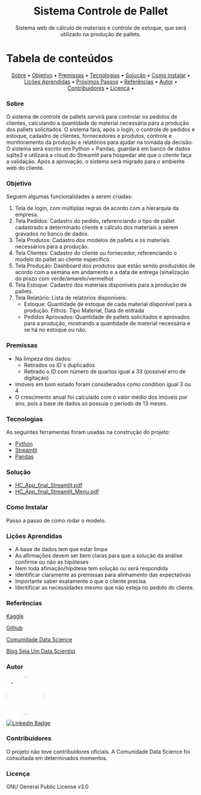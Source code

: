 <h1 align="center">Sistema Controle de Pallet</h1>

<p align="center">Sistema web de cálculo de materiais e controle de estoque, que será utilizado na produção de pallets.</p>



Tabela de conteúdos
=================
<p align="center">
 <a href="#sobre">Sobre</a> •
 <a href="#objetivo">Objetivo</a> •
 <a href="#premissas">Premissas</a> •
 <a href="#tecnologias">Tecnologias</a> • 
 <a href="#solução">Solução</a> • 
 <a href="#utilizacao">Como instalar</a> • 
 <a href="#Lições_Aprendidas">Lições Aprendidas</a> • 
 <a href="#proximos_passos">Próximos Passos</a> • 
 <a href="#referências">Referências</a> • 
 <a href="#autor">Autor</a> • 
 <a href="#contribuidores">Contribuidores</a>  • 
 <a href="#licenc-a">Licença</a> • 
</p>

### Sobre

O sistema de controle de pallets servirá para controlar os pedidos de clientes, calculando a quantidade de material necessária para a produção dos pallets solicitados. O sistema fará, após o login, o controle de pedidos e estoque, cadastro de clientes, fornecedores e produtos, controle e monitoramento da produção e relatórios para ajudar na tomada da decisão. O sistema será escrito em Python + Pandas, guardará em banco de dados sqlite3 e utilizará a cloud do Streamlit para hospedar até que o cliente faça a validação. Após a aprovação, o sistema será migrado para o ambiente web do cliente. 


### Objetivo
Seguem algumas funcionalidades a serem criadas:

 1. Tela de login, com múltiplas regras de acordo com a hierarquia da empresa.
 2. Tela Pedidos: Cadastro do pedido, referenciando o tipo de pallet cadastrado a determinado cliente e cálculo dos materiais a serem gravados no banco de dados.
 3. Tela Produtos: Cadastro dos modelos de pallets e os materiais necessários para a produção.
 4. Tela Clientes: Cadastro do cliente ou fornecedor, referenciando o modelo do pallet ao cliente específico.
 5. Tela Produção: Dashboard dos produtos que estão sendo produzidos de acordo com a semana em andamento e a data de entrega (sinalização do prazo com verde/amarelo/vermelho)
 6. Tela Estoque: Cadastro dos materiais disponíveis para a produção de pallets.
 7. Tela Relatório: Lista de relatórios disponíveis:
     - Estoque: Quantidade de estoque de cada material disponível para a produção. Filtros: Tipo Material, Data de entrada
     - Pedidos Aprovados: Quantidade de pallets solicitados e aprovados para a produção, mostrando a quantidade de material necessária e se há no estoque ou não.
     
 
 
 
### Premissas

- Na limpeza dos dados:
   - Retirados os ID´s duplicados
   - Retirado o ID com número de quartos igual a 33 (possível erro de digitação)  
- Imóveis em bom estado foram considerados como condition igual 3 ou 4
- O crescimento anual foi calculado com o valor médio dos imóveis por ano, pois a base de dados só possuia o período de 13 meses.


### Tecnologias

As seguintes ferramentas foram usadas na construção do projeto:

- [Python](https://www.python.org/)
- [Streamlit](https://streamlit.io/)
- [Pandas](https://pandas.pydata.org/)

### Solução

- [HC_App_final_Streamlit.pdf](https://github.com/mbouhid/project_house_rocket/blob/main/hc_app_final_Streamlit.pdf)
- [HC_App_final_Streamlit_Menu.pdf](https://github.com/mbouhid/project_house_rocket/blob/main/hc_app_final_Streamlit_Menu.pdf)

### Como Instalar

Passo a passo de como rodar o modelo.

### Lições Aprendidas

- A base de dados tem que estar limpa
- As afirmações devem ser bem claras para que a solução da análise confirme ou não as hipóteses
- Nem toda afimação/hipótese tem solução ou será respondida
- Identificar claramente as premissas para alinhamento das expectativas
- Importante saber exatamente o que o cliente precisa.
- Identificar as necessidades mesmo que não esteja no pedido do cliente.


### Referências

[Kaggle](https://www.kaggle.com/)

[Github](https://github.com/)

[Comunidade Data Science](https://www.comunidadedatascience.com/)

[Blog Seja Um Data Scientist](https://medium.com/@meigarom/os-5-projetos-de-data-science-que-far%C3%A1-o-recrutador-olhar-para-voc%C3%AA-c32c67c17cc9)


### Autor

<img style="border-radius: 50%;" src="https://avatars.githubusercontent.com/u/41192466?v=4" width="100px;" alt=""/>

[![Linkedin Badge](https://img.shields.io/badge/-MarcioBouhid-blue?style=flat-square&logo=Linkedin&logoColor=white&link=https://www.linkedin.com/in/marciobouhid/)](https://www.linkedin.com/in/marciobouhid/) 


### Contribuidores

O projeto não teve contribuidores oficiais. A Comunidade Data Science foi consultada em determinados momentos.


### Licença

GNU General Public License v3.0

